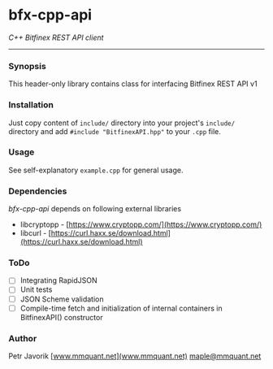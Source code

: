 # bfx-cpp-api

_C++ Bitfinex REST API client_

***

### Synopsis

This header-only library contains class for interfacing Bitfinex REST API v1

### Installation

Just copy content of `include/` directory into your project's `include/` directory and
add `#include "BitfinexAPI.hpp"` to your `.cpp` file.

### Usage

See self-explanatory `example.cpp` for general usage.

### Dependencies

*bfx-cpp-api* depends on following external libraries

* libcryptopp - [https://www.cryptopp.com/](https://www.cryptopp.com/)
* libcurl - [https://curl.haxx.se/download.html](https://curl.haxx.se/download.html)

### ToDo

- [ ] Integrating RapidJSON
- [ ] Unit tests
- [ ] JSON Scheme validation
- [ ] Compile-time fetch and initialization of internal containers in BitfinexAPI() constructor

### Author

Petr Javorik [www.mmquant.net](www.mmquant.net) [maple@mmquant.net](maple@mmquant.net)